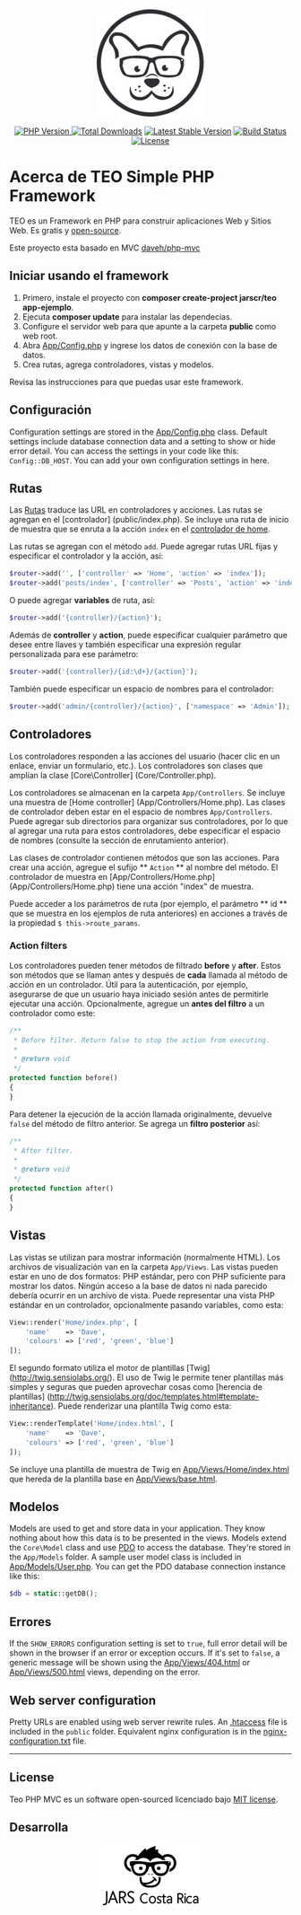 <p align="center"><a href="https://jarscr.com" target="_blank"><img src="https://raw.githubusercontent.com/jarscr/teo/master/public/static/img/logos/logo-teo.png" width="192"></a></p>


<p align="center">
<a href="https://packagist.org/packages/jarscr/teo"><img src="https://img.shields.io/badge/PHP-^7.3-brightgreen.svg" alt="PHP Version">
<a href="https://packagist.org/packages/jarscr/teo"><img src="https://img.shields.io/packagist/dt/jarscr/teo" alt="Total Downloads"></a>
<a href="https://packagist.org/packages/jarscr/teo"><img src="https://img.shields.io/packagist/v/jarscr/teo" alt="Latest Stable Version"></a>
<a href="https://packagist.org/packages/jarscr/teo"><img src="https://api.travis-ci.com/jarscr/teo.svg" alt="Build Status">
<a href="https://packagist.org/packages/jarscr/teo"><img src="https://img.shields.io/packagist/l/jarscr/teo" alt="License"></a>
</p>

# Acerca de TEO Simple PHP Framework

TEO es un Framework en PHP para construir aplicaciones Web y Sitios Web. Es gratis y [open-source](LICENSE). 

Este proyecto esta basado en MVC <a href="https://github.com/daveh/php-mvc">daveh/php-mvc</a>

## Iniciar usando el framework

1. Primero, instale el proyecto con **composer create-project jarscr/teo app-ejemplo**.
1. Ejecuta **composer update** para instalar las dependecias.
1. Configure el servidor web para que apunte a la carpeta **public** como web root.
1. Abra [App/Config.php](App/Config.php) y ingrese los datos de conexión con la base de datos.
1. Crea rutas, agrega controladores, vistas y modelos.

Revisa las instrucciones para que puedas usar este framework.

## Configuración

Configuration settings are stored in the [App/Config.php](App/Config.php) class. Default settings include database connection data and a setting to show or hide error detail. You can access the settings in your code like this: `Config::DB_HOST`. You can add your own configuration settings in here.

## Rutas

Las [Rutas](Core/Router.php) traduce las URL en controladores y acciones. Las rutas se agregan en el [controlador] (public/index.php). Se incluye una ruta de inicio de muestra que se enruta a la acción `index` en el [controlador de home](App/Controllers/Home.php).

Las rutas se agregan con el método `add`. Puede agregar rutas URL fijas y especificar el controlador y la acción, así:

```php
$router->add('', ['controller' => 'Home', 'action' => 'index']);
$router->add('posts/index', ['controller' => 'Posts', 'action' => 'index']);
```

O puede agregar **variables** de ruta, así:

```php
$router->add('{controller}/{action}');
```

Además de **controller** y **action**, puede especificar cualquier parámetro que desee entre llaves y también especificar una expresión regular personalizada para ese parámetro:

```php
$router->add('{controller}/{id:\d+}/{action}');
```

También puede especificar un espacio de nombres para el controlador:

```php
$router->add('admin/{controller}/{action}', ['namespace' => 'Admin']);
```

## Controladores

Los controladores responden a las acciones del usuario (hacer clic en un enlace, enviar un formulario, etc.). Los controladores son clases que amplían la clase [Core\Controller] (Core/Controller.php).

Los controladores se almacenan en la carpeta `App/Controllers`. Se incluye una muestra de [Home controller] (App/Controllers/Home.php). Las clases de controlador deben estar en el espacio de nombres `App/Controllers`. Puede agregar sub directorios para organizar sus controladores, por lo que al agregar una ruta para estos controladores, debe especificar el espacio de nombres (consulte la sección de enrutamiento anterior).

Las clases de controlador contienen métodos que son las acciones. Para crear una acción, agregue el sufijo ** `Action` ** al nombre del método. El controlador de muestra en [App/Controllers/Home.php] (App/Controllers/Home.php) tiene una acción "index" de muestra.

Puede acceder a los parámetros de ruta (por ejemplo, el parámetro ** id ** que se muestra en los ejemplos de ruta anteriores) en acciones a través de la propiedad `$ this->route_params`.


### Action filters

Los controladores pueden tener métodos de filtrado **before** y **after**. Estos son métodos que se llaman antes y después de **cada** llamada al método de acción en un controlador. Útil para la autenticación, por ejemplo, asegurarse de que un usuario haya iniciado sesión antes de permitirle ejecutar una acción. Opcionalmente, agregue un **antes del filtro** a un controlador como este:


```php
/**
 * Before filter. Return false to stop the action from executing.
 *
 * @return void
 */
protected function before()
{
}
```
Para detener la ejecución de la acción llamada originalmente, devuelve `false` del método de filtro anterior. Se agrega un **filtro posterior** así:

```php
/**
 * After filter.
 *
 * @return void
 */
protected function after()
{
}
```

## Vistas
Las vistas se utilizan para mostrar información (normalmente HTML). Los archivos de visualización van en la carpeta `App/Views`. Las vistas pueden estar en uno de dos formatos: PHP estándar, pero con PHP suficiente para mostrar los datos. Ningún acceso a la base de datos ni nada parecido debería ocurrir en un archivo de vista. Puede representar una vista PHP estándar en un controlador, opcionalmente pasando variables, como esta:


```php
View::render('Home/index.php', [
    'name'    => 'Dave',
    'colours' => ['red', 'green', 'blue']
]);
```
El segundo formato utiliza el motor de plantillas [Twig] (http://twig.sensiolabs.org/). El uso de Twig le permite tener plantillas más simples y seguras que pueden aprovechar cosas como [herencia de plantillas] (http://twig.sensiolabs.org/doc/templates.html#template-inheritance). Puede renderizar una plantilla Twig como esta:


```php
View::renderTemplate('Home/index.html', [
    'name'    => 'Dave',
    'colours' => ['red', 'green', 'blue']
]);
```
Se incluye una plantilla de muestra de Twig en [App/Views/Home/index.html](App/Views/Home/index.html) que hereda de la plantilla base en [App/Views/base.html](App/Views/base.html).


## Modelos

Models are used to get and store data in your application. They know nothing about how this data is to be presented in the views. Models extend the `Core\Model` class and use [PDO](http://php.net/manual/en/book.pdo.php) to access the database. They're stored in the `App/Models` folder. A sample user model class is included in [App/Models/User.php](App/Models/User.php). You can get the PDO database connection instance like this:

```php
$db = static::getDB();
```

## Errores

If the `SHOW_ERRORS` configuration setting is set to `true`, full error detail will be shown in the browser if an error or exception occurs. If it's set to `false`, a generic message will be shown using the [App/Views/404.html](App/Views/404.html) or [App/Views/500.html](App/Views/500.html) views, depending on the error.

## Web server configuration

Pretty URLs are enabled using web server rewrite rules. An [.htaccess](public/.htaccess) file is included in the `public` folder. Equivalent nginx configuration is in the [nginx-configuration.txt](nginx-configuration.txt) file.

---

## License

Teo PHP MVC es un software open-sourced licenciado bajo [MIT license](https://opensource.org/licenses/MIT).

## Desarrolla

<p align="center"><a href="https://jarscr.com" target="_blank"><img src="https://raw.githubusercontent.com/jarscr/teo/master/public/static/img/logos/logo-jarscr.png" width="182"></a></p>
